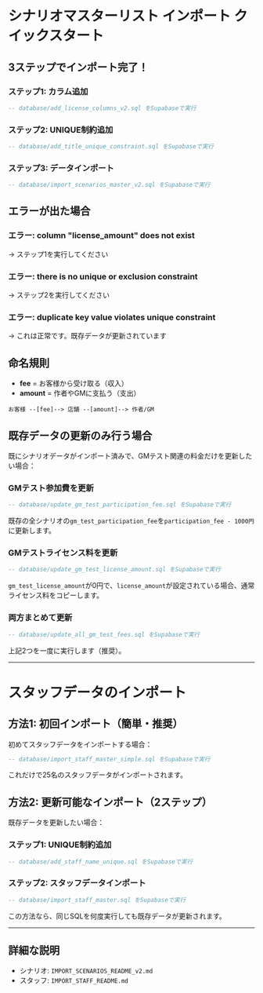 # シナリオマスターリスト インポート クイックスタート

## 3ステップでインポート完了！

### ステップ1: カラム追加
```sql
-- database/add_license_columns_v2.sql をSupabaseで実行
```

### ステップ2: UNIQUE制約追加
```sql
-- database/add_title_unique_constraint.sql をSupabaseで実行
```

### ステップ3: データインポート
```sql
-- database/import_scenarios_master_v2.sql をSupabaseで実行
```

## エラーが出た場合

### エラー: column "license_amount" does not exist
→ ステップ1を実行してください

### エラー: there is no unique or exclusion constraint
→ ステップ2を実行してください

### エラー: duplicate key value violates unique constraint
→ これは正常です。既存データが更新されています

## 命名規則

- **fee** = お客様から受け取る（収入）
- **amount** = 作者やGMに支払う（支出）

```
お客様 --[fee]--> 店舗 --[amount]--> 作者/GM
```

## 既存データの更新のみ行う場合

既にシナリオデータがインポート済みで、GMテスト関連の料金だけを更新したい場合：

### GMテスト参加費を更新
```sql
-- database/update_gm_test_participation_fee.sql をSupabaseで実行
```
既存の全シナリオの`gm_test_participation_fee`を`participation_fee - 1000円`に更新します。

### GMテストライセンス料を更新
```sql
-- database/update_gm_test_license_amount.sql をSupabaseで実行
```
`gm_test_license_amount`が0円で、`license_amount`が設定されている場合、通常ライセンス料をコピーします。

### 両方まとめて更新
```sql
-- database/update_all_gm_test_fees.sql をSupabaseで実行
```
上記2つを一度に実行します（推奨）。

---

# スタッフデータのインポート

## 方法1: 初回インポート（簡単・推奨）

初めてスタッフデータをインポートする場合：

```sql
-- database/import_staff_master_simple.sql をSupabaseで実行
```

これだけで25名のスタッフデータがインポートされます。

## 方法2: 更新可能なインポート（2ステップ）

既存データを更新したい場合：

### ステップ1: UNIQUE制約追加
```sql
-- database/add_staff_name_unique.sql をSupabaseで実行
```

### ステップ2: スタッフデータインポート
```sql
-- database/import_staff_master.sql をSupabaseで実行
```

この方法なら、同じSQLを何度実行しても既存データが更新されます。

---

## 詳細な説明

- シナリオ: `IMPORT_SCENARIOS_README_v2.md`
- スタッフ: `IMPORT_STAFF_README.md`

